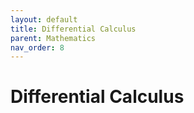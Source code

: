 ```yaml
---
layout: default
title: Differential Calculus
parent: Mathematics
nav_order: 8
---
```


# Differential Calculus
